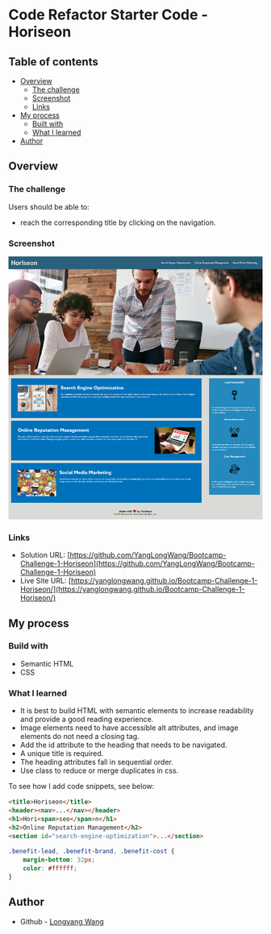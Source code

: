 # Code Refactor Starter Code - Horiseon

## Table of contents

- [Overview](#overview)
  - [The challenge](#the-challenge)
  - [Screenshot](#screenshot)
  - [Links](#links)
- [My process](#my-process)
  - [Built with](#built-with)
  - [What I learned](#what-i-learned)
- [Author](#author)

## Overview

### The challenge

Users should be able to:

- reach the corresponding title by clicking on the navigation.

### Screenshot

![](./assets/images/Horiseon%20-%20yanglongwang.github.io.png)

### Links

- Solution URL: [https://github.com/YangLongWang/Bootcamp-Challenge-1-Horiseon](https://github.com/YangLongWang/Bootcamp-Challenge-1-Horiseon)
- Live Site URL: [https://yanglongwang.github.io/Bootcamp-Challenge-1-Horiseon/](https://yanglongwang.github.io/Bootcamp-Challenge-1-Horiseon/)

## My process

### Build with

- Semantic HTML
- CSS

### What I learned

- It is best to build HTML with semantic elements to increase readability and provide a good reading experience.
- Image elements need to have accessible alt attributes, and image elements do not need a closing tag.
- Add the id attribute to the heading that needs to be navigated.
- A unique title is required.
- The heading attributes fall in sequential order.
- Use class to reduce or merge duplicates in css.

To see how I add code snippets, see below:

```html
<title>Horiseon</title>
<header><nav>...</nav></header>
<h1>Hori<span>seo</span>n</h1>
<h2>Online Reputation Management</h2>
<section id="search-engine-optimization">...</section>
```
```css
.benefit-lead, .benefit-brand, .benefit-cost {
    margin-bottom: 32px;
    color: #ffffff;
}
```

## Author

- Github - [Longyang Wang](https://github.com/YangLongWang)